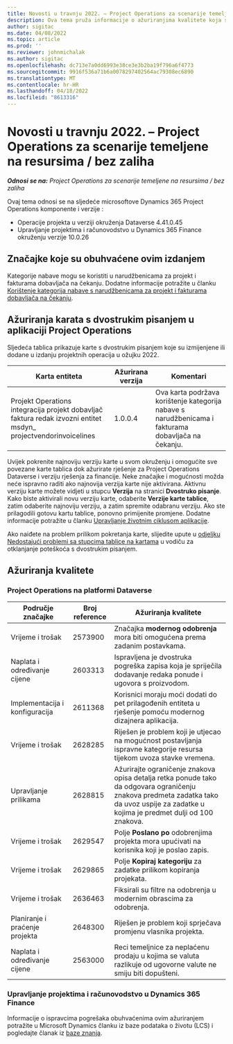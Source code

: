 ```yaml
---
title: Novosti u travnju 2022. – Project Operations za scenarije temeljene na resursima / bez zaliha
description: Ova tema pruža informacije o ažuriranjima kvalitete koja su dostupna u izdanju microsofta za scenarije Dynamics 365 Project Operations temeljene na resursima/ne zalihama iz travnja 2022.
author: sigitac
ms.date: 04/08/2022
ms.topic: article
ms.prod: ''
ms.reviewer: johnmichalak
ms.author: sigitac
ms.openlocfilehash: dc713e7a0dd6993e38ce3e3b2ba19f796a6f4773
ms.sourcegitcommit: 9916f536a71b6a0078297402564ac79308ec6890
ms.translationtype: MT
ms.contentlocale: hr-HR
ms.lasthandoff: 04/18/2022
ms.locfileid: "8613316"
---
```

# <a name="whats-new-april-2022---project-operations-for-resourcenon-stocked-based-scenarios"></a>Novosti u travnju 2022. – Project Operations za scenarije temeljene na resursima / bez zaliha

_**Odnosi se na:** Project Operations za scenarije temeljene na resursima / bez zaliha_

Ovaj tema odnosi se na sljedeće microsoftove Dynamics 365 Project Operations komponente i verzije :

- Operacije projekta u verziji okruženja Dataverse 4.41.0.45
- Upravljanje projektima i računovodstvo u Dynamics 365 Finance okruženju verzije 10.0.26

## <a name="features-included-in-this-release"></a>Značajke koje su obuhvaćene ovim izdanjem

Kategorije nabave mogu se koristiti u narudžbenicama za projekt i fakturama dobavljača na čekanju. Dodatne informacije potražite u članku [Korištenje kategorija nabave s narudžbenicama za projekt i fakturama dobavljača na čekanju](configure-procurement-categories.md).

## <a name="project-operations-dual-write-maps-updates"></a>Ažuriranja karata s dvostrukim pisanjem u aplikaciji Project Operations

Sljedeća tablica prikazuje karte s dvostrukim pisanjem koje su izmijenjene ili dodane u izdanju projektnih operacija u ožujku 2022.

| Karta entiteta | Ažurirana verzija | Komentari |
| -------------- | ------------------- | ------------|
| Projekt Operations integracija projekt dobavljač faktura redak izvozni entitet msdyn\_ projectvendorinvoicelines | 1.0.0.4 | Ova karta podržava korištenje kategorija nabave s narudžbenicama i fakturama dobavljača na čekanju. |

Uvijek pokrenite najnoviju verziju karte u svom okruženju i omogućite sve povezane karte tablica dok ažurirate rješenje za Project Operations Dataverse i verziju rješenja za financije. Neke značajke i mogućnosti možda neće ispravno raditi ako najnovija verzija karte nije aktivirana. Aktivnu verziju karte možete vidjeti u stupcu **Verzija** na stranici **Dvostruko pisanje**. Kako biste aktivirali novu verziju karte, odaberite **Verzije karte tablice**, zatim odaberite najnoviju verziju, a zatim spremite odabranu verziju. Ako ste prilagodili gotovu kartu tablice, ponovno primijenite promjene. Dodatne informacije potražite u članku [Upravljanje životnim ciklusom aplikacije](/dynamics365/fin-ops-core/dev-itpro/data-entities/dual-write/app-lifecycle-management).

Ako naiđete na problem prilikom pokretanja karte, slijedite upute u [odjeljku Nedostajući problemi sa stupcima tablice na kartama](/dynamics365/fin-ops-core/dev-itpro/data-entities/dual-write/dual-write-troubleshooting-finops-upgrades#missing-table-columns-issue-on-maps) u vodiču za otklanjanje poteškoća s dvostrukim pisanjem.

## <a name="quality-updates"></a>Ažuriranja kvalitete

### <a name="project-operations-on-dataverse"></a>Project Operations na platformi Dataverse

| Područje značajke | Broj reference | Ažuriranja kvalitete |
| ------------ | ---------------- | -------------- |
| Vrijeme i trošak | 2573900 | Značajka **modernog odobrenja** mora biti omogućena prema zadanim postavkama. |
| Naplata i određivanje cijene | 2603313 | Ispravljena je dvostruka pogreška zapisa koja je spriječila dodavanje redaka ponude i ugovora s proizvodom. |
| Implementacija i konfiguracija | 2611368 | Korisnici moraju moći dodati do pet prilagođenih entiteta u rješenje pomoću modernog dizajnera aplikacija. |
| Vrijeme i trošak | 2628285 | Riješen je problem koji je utjecao na mogućnost postavljanja ispravne kategorije resursa tijekom uvoza stavke vremena. |
|   Upravljanje prilikama| 2628815 | Ažurirajte ograničenje znakova opisa detalja retka ponude tako da odgovara ograničenju znakova predmeta zadatka tako da uvoz uspije za zadatke u kojima je predmet dulji od 100 znakova. |
| Vrijeme i trošak| 2629547 | Polje **Poslano po** odobrenjima projekta mora upućivati na korisnika koji je poslao zapis. |
| Vrijeme i trošak| 2629865 | Polje **Kopiraj kategoriju** za zadatke prilikom kopiranja projekata. |
| Vrijeme i trošak| 2636463 | Fiksirali su filtre na odobrenja u modernim obrascima za odobrenja. |
| Planiranje i praćenje projekta | 2648300 | Riješen je problem koji sprječava promjenu vlasnika projekta. |
| Naplata i određivanje cijene | 2563000 | Reci temeljnice za neplaćenu prodaju u kojima se valuta razlikuje od ugovorne valute ne smiju biti dopušteni. |

### <a name="project-management-and-accounting-in-dynamics-365-finance"></a>Upravljanje projektima i računovodstvo u Dynamics 365 Finance

Informacije o ispravcima pogrešaka obuhvaćenima ovim ažuriranjem potražite u Microsoft Dynamics članku iz baze podataka o životu (LCS) i pogledajte članak iz [baze znanja](https://fix.lcs.dynamics.com/Issue/Details?bugId=662864).
